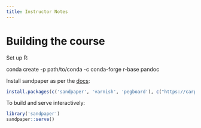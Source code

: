 ```yaml
---
title: Instructor Notes
---
```


# Building the course

Set up R:

conda create -p path/to/conda -c conda-forge r-base pandoc

Install sandpaper as per the [docs](https://carpentries.github.io/sandpaper-docs):

```r
install.packages(c('sandpaper', 'varnish', 'pegboard'), c("https://carpentries.r-universe.dev/", getOption("repos")))
```

To build and serve interactively:

```r
library('sandpaper')
sandpaper::serve()
```
